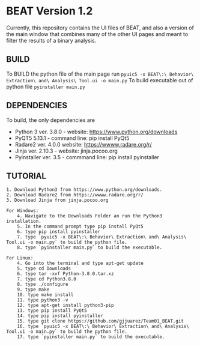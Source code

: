 # BEAT Version 1.2
Currently, this repository contains the UI files of BEAT, and also a version of the main window that combines many of the other UI pages and meant to filter the results of a binary analysis.

## BUILD
To BUILD the python file of the main page run
`pyuic5 -x BEAT\:\ Behavior\ Extraction\ and\ Analysis\ Tool.ui -o main.py`
To build executable out of python file
`pyinstaller main.py`

## DEPENDENCIES
To build, the only dependencies are
* Python 3 ver. 3.8.0 - website: https://www.python.org/downloads
* PyQT5 5.13.1 - command line: pip install PyQt5
* Radare2 ver. 4.0.0 website: https://wwww.radare.org/r/
* Jinja ver. 2.10.3 - website: jinja.pocoo.org
* Pyinstaller ver. 3.5 - commmand line: pip install pyinstaller

## TUTORIAL
	1. Download Python3 from https://www.python.org/downloads.
	2. Download Radare2 from https://wwww.radare.org/r/
	3. Download Jinja from jinja.pocoo.org
	
	For Windows:
		4. Navigate to the Downloads Folder an run the Python3 installation.
		5. In the command prompt type pip install PyQt5
		6. type pip install pyinstaller
		7. type `pyuic5 -x BEAT\:\ Behavior\ Extraction\ and\ Analysis\ Tool.ui -o main.py` to build the python file.
		8. type `pyinstaller main.py` to build the executable.
	
	For Linux:
		4. Go into the terminal and type apt-get update
		5. type cd Downloads
		6. type tar -xvf Python-3.8.0.tar.xz
		7. type cd Python3.8.0
		8. type ./configure
		9. type make
		10. type make install
		11. type python3 -v
		12. type apt-get install python3-pip
		13. type pip install PyQt5
		14. type pip install pyinstaller
		15. type git clone https://github.com/gjjuarez/Team01_BEAT.git
		16. type `pyuic5 -x BEAT\:\ Behavior\ Extraction\ and\ Analysis\ Tool.ui -o main.py` to build the python file.
		17. type `pyinstaller main.py` to build the executable.
